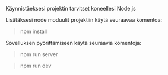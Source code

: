 Käynnistäeksesi projektin tarvitset koneellesi Node.js

Lisätäksesi node moduulit projektiin käytä seuraavaa komentoa:
>npm install

Sovelluksen pyörittämiseen käytä seuraavia komentoja:
>npm run server

>npm run dev
